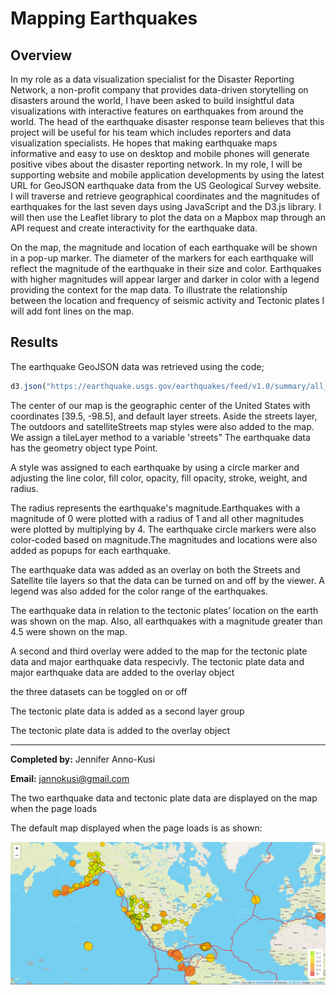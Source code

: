 # Mapping Earthquakes
## Overview 

In my role as a data visualization specialist for the Disaster Reporting Network, a non-profit company that provides data-driven storytelling on disasters around the world, I have been asked to build insightful data visualizations with interactive features on earthquakes from around the world. The head of the earthquake disaster response team believes that this project will be useful for his team which includes reporters and data visualization specialists. He hopes that making earthquake maps informative and easy to use on desktop and mobile phones will generate positive vibes about the disaster reporting network. In my role, I will be supporting website and mobile application developments by using the latest URL for GeoJSON earthquake data from the US Geological Survey website. I will traverse and retrieve geographical coordinates and the magnitudes of earthquakes for the last seven days using JavaScript and the D3.js library. I will then use the Leaflet library to plot the data on a Mapbox map through an API request and create interactivity for the earthquake data.
 
On the map, the magnitude and location of each earthquake will be shown in a pop-up marker. The diameter of the markers for each earthquake will reflect the magnitude of the earthquake in their size and color. Earthquakes with higher magnitudes will appear larger and darker in color with a legend providing the context for the map data.
To illustrate the relationship between the location and frequency of seismic activity and Tectonic plates I will add font lines on the map.

## Results 
The earthquake GeoJSON data was retrieved using the code;
``` JavaScript
d3.json("https://earthquake.usgs.gov/earthquakes/feed/v1.0/summary/all_week.geojson").then(function(data)
```

The center of our map is the geographic center of the United States with coordinates [39.5, -98.5], and default layer streets. Aside the streets layer, The outdoors and satelliteStreets map styles were also added to the map. 
We assign a tileLayer method to a variable 'streets"
The earthquake data has the geometry object type Point. 

A style was assigned to each earthquake by using a circle marker and adjusting the line color, fill color, opacity, fill opacity, stroke, weight, and radius.

The radius represents the earthquake's magnitude.Earthquakes with a magnitude of 0 were plotted with a radius of 1 and all other magnitudes were plotted by multiplying by 4. The earthquake circle markers were also color-coded based on magnitude.The magnitudes and locations were also added as popups for each earthquake.


The earthquake data was added as an overlay on both the Streets and Satellite tile layers so that the data can be turned on and off by the viewer. A legend was also added for the color range of the earthquakes.

The earthquake data in relation to the tectonic plates’ location on the earth was shown on the map. Also, all earthquakes with a magnitude greater than 4.5 were shown on the map.

A second and third overlay were added to the map for the tectonic plate data and major earthquake data respecivly. 
The tectonic plate data and major earthquake data are added to the overlay object

the three datasets can be toggled on or off

The tectonic plate data is added as a second layer group 

The tectonic plate data is added to the overlay object

----

**Completed by:** Jennifer Anno-Kusi

**Email:** jannokusi@gmail.com 

The two earthquake data and tectonic plate data are displayed on the map when the page loads

The default map displayed when the page loads is as shown:

![image](https://github.com/GerlechJen/Mapping_Earthquakes/blob/main/Images/default%20map.png)

